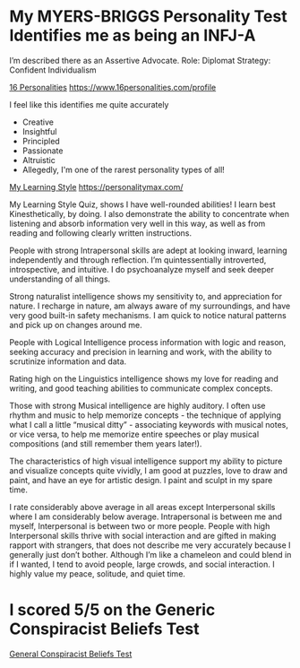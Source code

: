 <!DOCTYPE html>

# My MYERS-BRIGGS Personality Test Identifies me as being an INFJ-A

I’m described there as an Assertive Advocate. 
Role: Diplomat 
Strategy: Confident Individualism

<a href="https://www.16personalities.com/profiles/fbf63b0e33844">16 Personalities</a> https://www.16personalities.com/profile

I feel like this identifies me quite accurately
- Creative
- Insightful
- Principled
- Passionate
- Altruistic 
- Allegedly, I'm one of the rarest personality types of all! 


<a href="https://personalitymax.com/report/?mi=90-93-73-73-87-40-100-100&name_key=bc2f95ab8e">My Learning Style</a> https://personalitymax.com/

<p> My Learning Style Quiz, shows I have well-rounded abilities! I learn best Kinesthetically, by doing. I also demonstrate the ability to concentrate when listening and absorb information very well in this way, as well as from reading and following clearly written instructions. </p>

<p> People with strong Intrapersonal skills are adept at looking inward, learning independently and through reflection. I’m quintessentially introverted, introspective, and intuitive. I do psychoanalyze myself and seek deeper understanding of all things. </p>

<p> Strong naturalist intelligence shows my sensitivity to, and appreciation for nature. I recharge in nature, am always aware of my surroundings, and have very good built-in safety mechanisms. I am quick to notice natural patterns and pick up on changes around me. </p>

<p> People with Logical Intelligence process information with logic and reason, seeking accuracy and precision in learning and work, with the ability to scrutinize information and data. </p>

<p> Rating high on the Linguistics intelligence shows my love for reading and writing, and good teaching abilities to communicate complex concepts. </p>

<p> Those with strong Musical intelligence are highly auditory. I often use rhythm and music to help memorize concepts - the technique of applying what I call a little “musical ditty” - associating keywords with musical notes, or vice versa, to help me memorize entire speeches or play musical compositions (and still remember them years later!). </P>

<p> The characteristics of high visual intelligence support my ability to picture and visualize concepts quite vividly, I am good at puzzles, love to draw and paint, and have an eye for artistic design. I paint and sculpt in my spare time. </p>

<p> I rate considerably above average in all areas except Interpersonal skills where I am considerably below average. Intrapersonal is between me and myself, Interpersonal is between two or more people. People with high Interpersonal skills thrive with social interaction and are gifted in making rapport with strangers, that does not describe me very accurately because I generally just don’t bother. Although I’m like a chameleon and could blend in if I wanted, I tend to avoid people, large crowds, and social interaction. I highly value my peace, solitude, and quiet time. </p>

# I scored 5/5 on the Generic Conspiracist Beliefs Test 
<a href="https://openpsychometrics.org/tests/GCBS/">General Conspiracist Beliefs Test</a> 
<a href="https://openpsychometrics.org/tests/GCBS/results.php?s=4,4,4,4,4">


